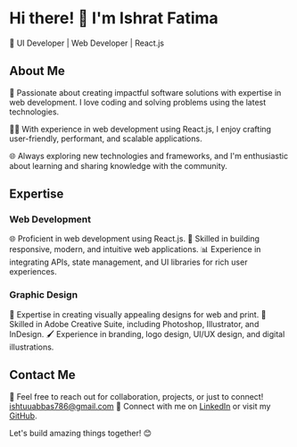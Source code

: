 # Hi there! 👋 I'm Ishrat Fatima

🚀 UI Developer | Web Developer | React.js 

## About Me

🌟 Passionate about creating impactful software solutions with expertise in web development. I love coding and solving problems using the latest technologies.

👨‍💻 With experience in web development using React.js, I enjoy crafting user-friendly, performant, and scalable applications.

🌐 Always exploring new technologies and frameworks, and I'm enthusiastic about learning and sharing knowledge with the community.

## Expertise

### Web Development

🌐 Proficient in web development using React.js.
🔧 Skilled in building responsive, modern, and intuitive web applications.
📊 Experience in integrating APIs, state management, and UI libraries for rich user experiences.

### Graphic Design
🎨 Expertise in creating visually appealing designs for web and print.
📐 Skilled in Adobe Creative Suite, including Photoshop, Illustrator, and InDesign.
🖌️ Experience in branding, logo design, UI/UX design, and digital illustrations.


## Contact Me

📧 Feel free to reach out for collaboration, projects, or just to connect! ishtuuabbas786@gmail.com
🔗 Connect with me on [LinkedIn](https://www.linkedin.com/in/ishrat-fatima-879223253/) or visit my [GitHub](https://github.com/ishtuuabbas).

Let's build amazing things together! 😊
